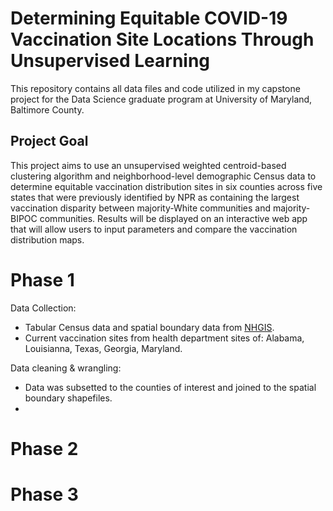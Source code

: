 # Determining Equitable COVID-19 Vaccination Site Locations Through Unsupervised Learning

This repository contains all data files and code utilized in my capstone project for the Data Science graduate program at University of Maryland, Baltimore County.

## Project Goal

This project aims to use an unsupervised weighted centroid-based clustering algorithm and neighborhood-level demographic Census data to determine equitable vaccination distribution sites in six counties across five states that were previously identified by NPR as containing the largest vaccination disparity between majority-White communities and majority-BIPOC communities. Results will be displayed on an interactive web app that will allow users to input parameters and compare the vaccination distribution maps.

# Phase 1
Data Collection: 
*   Tabular Census data and spatial boundary data from [NHGIS](https://www.nhgis.org/).
*   Current vaccination sites from health department sites of: Alabama, Louisianna, Texas, Georgia, Maryland.

Data cleaning & wrangling:
*   Data was subsetted to the counties of interest and joined to the spatial boundary shapefiles.
*   

# Phase 2


# Phase 3
